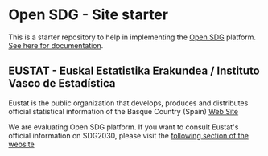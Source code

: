 # Open SDG - Site starter

This is a starter repository to help in implementing the [Open SDG](https://github.com/open-sdg/open-sdg) platform. [See here for documentation](https://open-sdg.readthedocs.io).


## EUSTAT - Euskal Estatistika Erakundea / Instituto Vasco de Estadística

Eustat is the public organization that develops, produces and distributes official statistical information of the Basque Country (Spain)
[Web Site](https://en.eustat.eus/indice.html)

We are evaluating Open SDG platform.
If you want to consult Eustat's official information on SDG2030, please visit the [following section of the website](https://en.eustat.eus/indicators/sdg.html)




